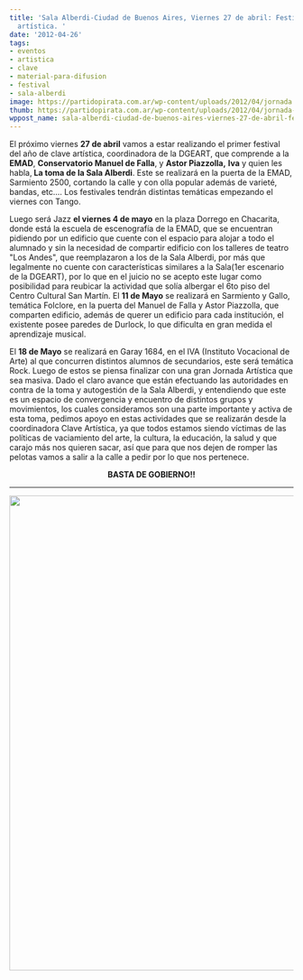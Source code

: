 ```yaml
---
title: 'Sala Alberdi-Ciudad de Buenos Aires, Viernes 27 de abril: Festival de clave
  artística. '
date: '2012-04-26'
tags:
- eventos
- artistica
- clave
- material-para-difusion
- festival
- sala-alberdi
image: https://partidopirata.com.ar/wp-content/uploads/2012/04/jornada.jpg
thumb: https://partidopirata.com.ar/wp-content/uploads/2012/04/jornada-150x150.jpg
wppost_name: sala-alberdi-ciudad-de-buenos-aires-viernes-27-de-abril-festival-de-clave-artistica
---
```


El próximo viernes <strong>27 de abril</strong> vamos a estar realizando el primer festival del año de clave artística, coordinadora de la DGEART, que comprende a la <strong>EMAD</strong>, <strong>Conservatorio Manuel de Falla</strong>, y <strong>Astor Piazzolla,</strong> <strong>Iva</strong> y quien les habla,<strong> La toma de la Sala Alberdi</strong>. Este se realizará en la puerta de la EMAD, Sarmiento 2500, cortando la calle y con olla popular además de varieté, bandas, etc.... Los festivales tendrán distintas temáticas empezando el viernes con Tango.

Luego será Jazz <strong>el viernes 4 de mayo</strong> en la plaza Dorrego en Chacarita, donde está la escuela de escenografía de la EMAD, que se encuentran pidiendo por un edificio que cuente con el espacio para alojar a todo el alumnado y sin la necesidad de compartir edificio con los talleres de teatro "Los Andes", que reemplazaron a los de la Sala Alberdi, por más que legalmente no cuente con características similares a la Sala(1er escenario de la DGEART), por lo que en el juicio no se acepto este lugar como posibilidad para reubicar la actividad que solía albergar el 6to piso del Centro Cultural San Martín.
El <strong>11 de Mayo</strong> se realizará en Sarmiento y Gallo, temática Folclore, en la puerta del Manuel de Falla y Astor Piazzolla, que comparten edificio, además de querer un edificio para cada institución, el existente posee paredes de Durlock, lo que dificulta en gran medida el aprendizaje musical.

El <strong>18 de Mayo</strong> se realizará en Garay 1684, en el IVA (Instituto Vocacional de Arte) al que concurren distintos alumnos de secundarios, este será temática Rock.
Luego de estos se piensa finalizar con una gran Jornada Artística que sea masiva.
Dado el claro avance que están efectuando las autoridades en contra de la toma y autogestión de la Sala Alberdi, y entendiendo que este es un espacio de convergencia y encuentro de distintos grupos y movimientos, los cuales consideramos son una parte importante y activa de esta toma, pedimos apoyo en estas actividades que se realizarán desde la coordinadora Clave Artística, ya que todos estamos siendo víctimas de las políticas de vaciamiento del arte, la cultura, la educación, la salud y que carajo más nos quieren sacar, así que para que nos dejen de romper las pelotas vamos a salir a la calle a pedir por lo que nos pertenece.
<p style="text-align: center;"><strong>BASTA DE GOBIERNO!!</strong></p>


<hr />

<a href="https://partidopirata.com.ar/wp-content/uploads/2012/04/jornada.jpg"><img class="size-full wp-image-4208" title="jornada" src="https://partidopirata.com.ar/wp-content/uploads/2012/04/jornada.jpg" alt="" width="594" height="842" /></a>

